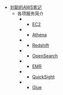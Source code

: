 - [刘聪的AWS笔记](/)
  - 各项服务简介
    - - [EC2](./各项服务简介/EC2.md)
    - - [Athena](./各项服务简介/Athena.md)
    - - [Redshift](./各项服务简介/Redshift.md)
    - - [OpenSearch](./各项服务简介/OpenSearch.md)
    - - [EMR](./各项服务简介/EMR.md)
    - - [QuickSight](./各项服务简介/QuickSight.md)
    - - [Glue](./各项服务简介/Glue.md)